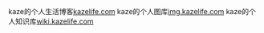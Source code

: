 kaze的个人生活博客<a href="https://kazelife.com">kazelife.com</a>
kaze的个人图库<a href="https://img.kazelife.com">img.kazelife.com</a>
kaze的个人知识库<a href="https://wiki.kazelife.com">wiki.kazelife.com</a>
